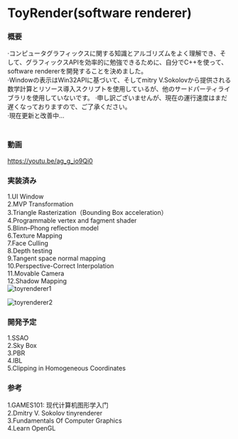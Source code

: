 # ToyRender(software renderer)

### 概要
·コンピュータグラフィックスに関する知識とアルゴリズムをよく理解でき、そして、グラフィックスAPIを効率的に勉強できるために、自分でC++を使って、software rendererを開発することを決めました。  
·Windowの表示はWin32APIに基づいて、そしてmitry V.Sokolovから提供される数学計算とリソース導入スクリプトを使用しているが、他のサードパーティライブラリを使用していないです。
·申し訳ございませんが、現在の運行速度はまだ遅くなっておりますので、ご了承ください。  
·現在更新と改善中…  
　
 ### 動画
 https://youtu.be/ag_g_io9Qi0

### 実装済み
1.UI Window  
2.MVP Transformation  
3.Triangle Rasterization（Bounding Box acceleration）  
4.Programmable vertex and fagment shader  
5.Blinn–Phong reflection model  
6.Texture Mapping  
7.Face Culling  
8.Depth testing   
9.Tangent space normal mapping  
10.Perspective-Correct Interpolation  
11.Movable Camera  
12.Shadow Mapping  
![toyrenderer1](https://user-images.githubusercontent.com/74462917/124359974-2f18eb00-dc62-11eb-9c05-70b0fa9d5c0f.png)  


![toyrenderer2](https://user-images.githubusercontent.com/74462917/124359975-304a1800-dc62-11eb-8f0a-f5f7d513fa42.png)


### 開発予定
1.SSAO  
2.Sky Box   
3.PBR  
4.IBL  
5.Clipping in Homogeneous Coordinates  


### 参考
1.GAMES101: 现代计算机图形学入门  
2.Dmitry V. Sokolov tinyrenderer  
3.Fundamentals Of Computer Graphics  
4.Learn OpenGL  





